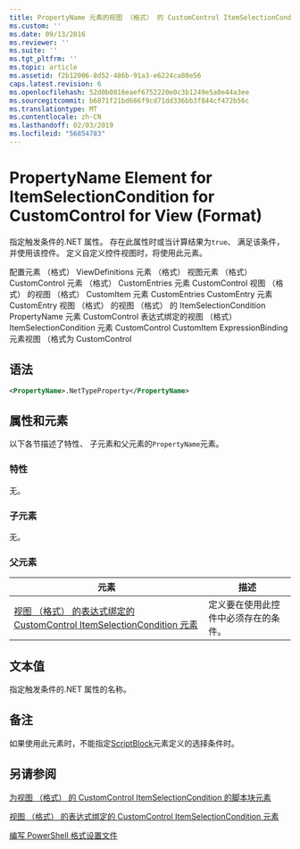 ```yaml
---
title: PropertyName 元素的视图 （格式） 的 CustomControl ItemSelectionCondition |Microsoft Docs
ms.custom: ''
ms.date: 09/13/2016
ms.reviewer: ''
ms.suite: ''
ms.tgt_pltfrm: ''
ms.topic: article
ms.assetid: f2b12006-8d52-486b-91a3-e6224ca80e56
caps.latest.revision: 6
ms.openlocfilehash: 52d0b0816eaef6752220e0c3b1249e5a0e44a3ee
ms.sourcegitcommit: b6871f21bd666f9cd71dd336bb3f844cf472b56c
ms.translationtype: MT
ms.contentlocale: zh-CN
ms.lasthandoff: 02/03/2019
ms.locfileid: "56854783"
---
```

# <a name="propertyname-element-for-itemselectioncondition-for-customcontrol-for-view-format"></a>PropertyName Element for ItemSelectionCondition for CustomControl for View (Format)

指定触发条件的.NET 属性。 存在此属性时或当计算结果为`true`、 满足该条件，并使用该控件。 定义自定义控件视图时，将使用此元素。

配置元素 （格式） ViewDefinitions 元素 （格式） 视图元素 （格式） CustomControl 元素 （格式） CustomEntries 元素 CustomControl 视图 （格式） 的视图 （格式） CustomItem 元素 CustomEntries CustomEntry 元素CustomEntry 视图 （格式） 的视图 （格式） 的 ItemSelectionCondition PropertyName 元素 CustomControl 表达式绑定的视图 （格式） ItemSelectionCondition 元素 CustomControl CustomItem ExpressionBinding 元素视图 （格式为 CustomControl

## <a name="syntax"></a>语法

```xml
<PropertyName>.NetTypeProperty</PropertyName>
```

## <a name="attributes-and-elements"></a>属性和元素

以下各节描述了特性、 子元素和父元素的`PropertyName`元素。

### <a name="attributes"></a>特性

无。

### <a name="child-elements"></a>子元素

无。

### <a name="parent-elements"></a>父元素

|元素|描述|
|-------------|-----------------|
|[视图 （格式） 的表达式绑定的 CustomControl ItemSelectionCondition 元素](./itemselectioncondition-element-for-expressionbinding-for-customcontrol-format.md)|定义要在使用此控件中必须存在的条件。|

## <a name="text-value"></a>文本值

指定触发条件的.NET 属性的名称。

## <a name="remarks"></a>备注

如果使用此元素时，不能指定[ScriptBlock](./scriptblock-element-for-itemselectioncondition-for-customcontrol-for-view-format.md)元素定义的选择条件时。

## <a name="see-also"></a>另请参阅

[为视图 （格式） 的 CustomControl ItemSelectionCondition 的脚本块元素](./scriptblock-element-for-itemselectioncondition-for-customcontrol-for-view-format.md)

[视图 （格式） 的表达式绑定的 CustomControl ItemSelectionCondition 元素](./itemselectioncondition-element-for-expressionbinding-for-customcontrol-format.md)

[编写 PowerShell 格式设置文件](./writing-a-powershell-formatting-file.md)
